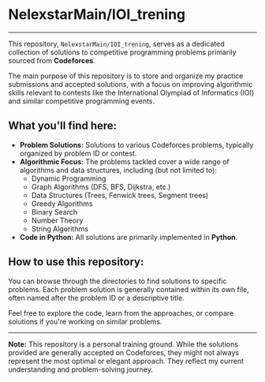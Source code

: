 # NelexstarMain/IOI_trening

---

This repository, `NelexstarMain/IOI_trening`, serves as a dedicated collection of solutions to competitive programming problems primarily sourced from **Codeforces**.

The main purpose of this repository is to store and organize my practice submissions and accepted solutions, with a focus on improving algorithmic skills relevant to contests like the International Olympiad of Informatics (IOI) and similar competitive programming events.

## What you'll find here:

* **Problem Solutions:** Solutions to various Codeforces problems, typically organized by problem ID or contest.
* **Algorithmic Focus:** The problems tackled cover a wide range of algorithms and data structures, including (but not limited to):
    * Dynamic Programming
    * Graph Algorithms (DFS, BFS, Dijkstra, etc.)
    * Data Structures (Trees, Fenwick trees, Segment trees)
    * Greedy Algorithms
    * Binary Search
    * Number Theory
    * String Algorithms
* **Code in Python:** All solutions are primarily implemented in **Python**.

## How to use this repository:

You can browse through the directories to find solutions to specific problems. Each problem solution is generally contained within its own file, often named after the problem ID or a descriptive title.

Feel free to explore the code, learn from the approaches, or compare solutions if you're working on similar problems.

---

**Note:** This repository is a personal training ground. While the solutions provided are generally accepted on Codeforces, they might not always represent the most optimal or elegant approach. They reflect my current understanding and problem-solving journey.